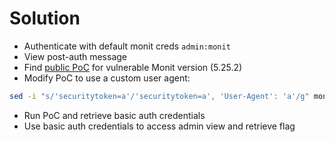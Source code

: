 # Solution

- Authenticate with default monit creds `admin:monit`
- View post-auth message
- Find [public PoC](https://github.com/dzflack/exploits/blob/master/unix/monit_buffer_overread.py) for vulnerable Monit version (5.25.2)
- Modify PoC to use a custom user agent:

```bash
sed -i "s/'securitytoken=a'/'securitytoken=a', 'User-Agent': 'a'/g" monit_buffer_overread.py
```

- Run PoC and retrieve basic auth credentials
- Use basic auth credentials to access admin view and retrieve flag
